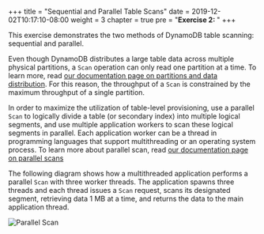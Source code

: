 +++
title = "Sequential and Parallel Table Scans"
date = 2019-12-02T10:17:10-08:00
weight = 3
chapter = true
pre = "<b>Exercise 2: </b>"
+++


This exercise demonstrates the two methods of DynamoDB table scanning: sequential and parallel.

Even though DynamoDB distributes a large table data across multiple physical partitions, a `Scan` operation can only read one partition at a time. To learn more, read [our documentation page on partitions and data distribution](https://docs.aws.amazon.com/amazondynamodb/latest/developerguide/HowItWorks.Partitions.html). For this reason, the throughput of a `Scan` is constrained by the maximum throughput of a single partition.

In order to maximize the utilization of table-level provisioning, use a parallel `Scan` to logically divide a table (or secondary index) into multiple logical segments, and use multiple application workers to scan these logical segments in parallel. Each application worker can be a thread in programming languages that support multithreading or an operating system process. To learn more about parallel scan, read [our documentation page on parallel scans](https://docs.aws.amazon.com/amazondynamodb/latest/developerguide/Scan.html#Scan.ParallelScan)


The following diagram shows how a multithreaded application performs a parallel `Scan` with three worker threads. The application spawns three threads and each thread issues a `Scan` request, scans its designated segment, retrieving data 1 MB at a time, and returns the data to the main application thread.


![Parallel Scan](/images/image7.jpg)
